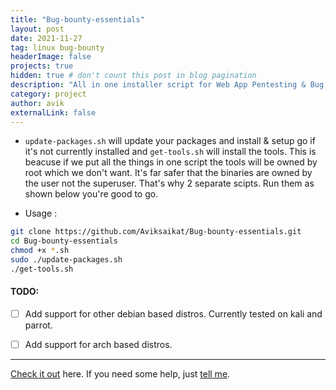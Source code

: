 ```yaml
---
title: "Bug-bounty-essentials"
layout: post
date: 2021-11-27
tag: linux bug-bounty
headerImage: false
projects: true
hidden: true # don't count this post in blog pagination
description: "All in one installer script for Web App Pentesting & Bug Bounty Hunting tools"
category: project
author: avik
externalLink: false
---
```


- `update-packages.sh` will update your packages and install & setup go if it's not currently installed and `get-tools.sh` will install the tools. This is beacuse if we put all the things in one script the tools will be owned by root which we don't want. It's far safer that the binaries are owned by the user not the superuser. That's why 2 separate scipts. Run them as shown below you're good to go. 

- Usage :
```bash
git clone https://github.com/Aviksaikat/Bug-bounty-essentials.git
cd Bug-bounty-essentials
chmod +x *.sh 
sudo ./update-packages.sh
./get-tools.sh
```


#### TODO:
- [ ] Add support for other debian based distros. Currently tested on kali and parrot.
- [ ] Add support for arch based distros.


---

[Check it out](https://github.com/Aviksaikat/Bug-bounty-essentials) here.
If you need some help, just [tell me](https://github.com/Aviksaikat/Bug-bounty-essentials/issues).